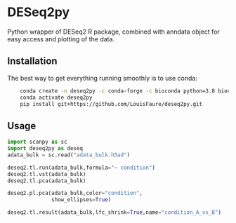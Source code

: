 # DESeq2py
Python wrapper of DESeq2 R package, combined with anndata object for easy access and plotting of the data.

## Installation

The best way to get everything running smoothly is to use conda:

```bash
    conda create -n deseq2py -c conda-forge -c bioconda python=3.8 bioconductor-deseq2 rpy2 -y
    conda activate deseq2py
    pip install git+https://github.com/LouisFaure/deseq2py.git
```
    
## Usage

```python
import scanpy as sc
import deseq2py as deseq
adata_bulk = sc.read("adata_bulk.h5ad")

deseq2.tl.run(adata_bulk,formula="~ condition")
deseq2.tl.vst(adata_bulk)
deseq2.tl.pca(adata_bulk)

deseq2.pl.pca(adata_bulk,color="condition",
              show_ellipses=True)

deseq2.tl.result(adata_bulk,lfc_shrink=True,name="condition_A_vs_B")
```
